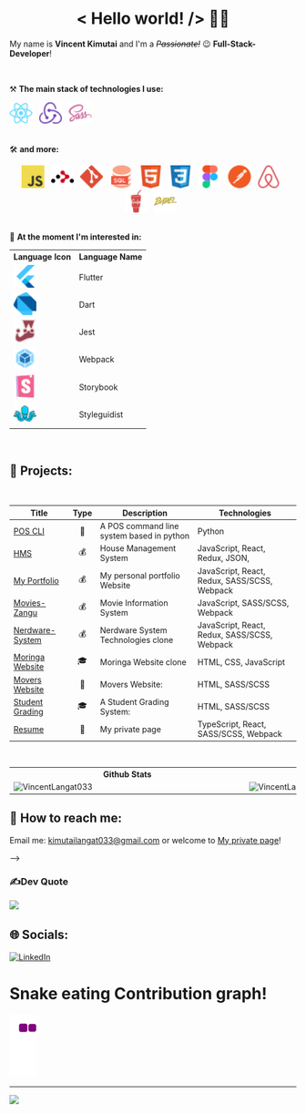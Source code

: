 <h1 align='center'>< Hello world! /> 🤘🏻</h1>

My name is **Vincent Kimutai** and I'm a  _~~Passionate!~~_ 😉 **Full-Stack-Developer**!

<br />

⚒ **The main stack of technologies I use:**
<div>
    <!-- <img src='img/icons/Typescript.svg' title='TypeScript' alt='TypeScript' width='40'>&nbsp;&nbsp; -->
    <img src='img/icons/React.svg' title='React' alt='React' width='40'>&nbsp;&nbsp;
    <img src='img/icons/Redux.svg' title='Redux' alt='Redux' width='40'>&nbsp;&nbsp;
    <img src='img/icons/SASS.svg' title='SASS / SCSS' alt='SASS / SCSS' width='40'>&nbsp;&nbsp;
</div>
<br />

🛠 **and more:**
<div align='center'>
    <img src='img/icons/Javascript.svg' title='JavaScript' alt='JavaScript' width='40'>&nbsp;&nbsp;
    <img src='img/icons/React Router.svg' title='React Router' alt='React Router' width='40'>&nbsp;&nbsp;
    <img src='img/icons/Git.svg' title='Git' alt='Git' width='40'>&nbsp;&nbsp;
    <img src='img/icons/SQL.svg' title='SQL' alt='SQL' width='40'>&nbsp;&nbsp;
    <img src='img/icons/HTML.svg' title='HTML' alt='HTML' width='40'>&nbsp;&nbsp;
    <img src='img/icons/CSS.svg' title='CSS' alt='CSS' width='40'>&nbsp;&nbsp;
    <img src='img/icons/Figma.svg' title='Figma' alt='Figma' width='40'>&nbsp;&nbsp;
    <img src='img/icons/Postman.svg' title='Postman' alt='Postman' width='40'>&nbsp;&nbsp;
    <img src='img/icons/Enzyme.svg' title='Enzyme' alt='Enzyme' width='40'>&nbsp;&nbsp;
    <img src='img/icons/Gulp.svg' title='Gulp' alt='Gulp' width='40'>&nbsp;&nbsp;
    <img src='img/icons/Babel.svg' title='Babel' alt='Babel' width='40'>&nbsp;&nbsp;
 
</div>
<br />

🔬 **At the moment I'm interested in:**
<div>
<table>
<tr>
<th>
Language Icon
</th>
<th>
Language Name
</th>
</tr>
<tr>
<td>
<img src='img/icons/Flutter.svg' title='Flutter' alt='Flutter' width='40'>&nbsp;&nbsp;
</td>
<td>
Flutter
</td>
</tr>
<tr>
<td>
<img src='img/icons/Dart.svg' title='Dart' alt='dart' width='40'>&nbsp;&nbsp;
</td>
<td>
Dart
</td>
</tr>
<tr>
<td>
<img src='img/icons/Jest.svg' title='Jest' alt='Jest' width='40'>&nbsp;&nbsp;
</td>
<td>
Jest
</td>
</tr>
<tr>
<td>
<img src='img/icons/Webpack.svg' title='Webpack' alt='Webpack' width='40'>&nbsp;&nbsp;
</td>
<td>
Webpack
</td>
</tr>
<tr>
<td>
<img src='img/icons/Storybook.svg' title='Storybook' alt='Storybook' width='40'>&nbsp;&nbsp;
</td>
<td>
Storybook
</td>
</tr>
<tr>
<td>
<img src='img/icons/Styleguidist.svg' title='Styleguidist' alt='Styleguidist' width='40'>&nbsp;&nbsp;
</td>
<td>
Styleguidist
</td>
</tr>

</table>
</div>
<br />

## 🎯 Projects:
<br />

| Title        | Type        | Description          | Technologies  |
| ------------- | ------------- | ------------- | ----- |
| [POS CLI](https://github.com/VincentLangat033/sprint-one-python-POS-CLI) | <div align='center' title='Private'>🔑</div> | A POS command line system based in python | Python |
| [HMS](https://hmsphase2project.netlify.app/) | <div align='center' title='Real-Estate'>💰</div> | House Management System | JavaScript, React, Redux, JSON,  |
| [My Portfolio](https://vinnie-kim-portfolio.vercel.app/) | <div align='center' title='Personal' >💰</div> | My personal portfolio Website |  JavaScript, React, Redux, SASS/SCSS, Webpack |
| [Movies-Zangu](https://vincentlangat033.github.io/Phase-1-Project/) | <div align='center' title='Entertainment' >💰</div> | Movie Information System | JavaScript, SASS/SCSS, Webpack |
| [Nerdware-System](https://vincentlangat033.github.io/Nerdware-System-Technologies/) | <div align='center' title='Commercial'>💰</div> | Nerdware System  Technologies clone | JavaScript, React, Redux, SASS/SCSS, Webpack |
| [Moringa Website](https://vincentlangat033.github.io/moringawebsite/) | <div align='center' title='Training'>🎓</div> |Moringa Website clone| HTML, CSS, JavaScript |
| [Movers Website](https://www.npmjs.com/package/@neikan/rc-lib) | <div align='center' title='Private'>🔑</div> | Movers Website: | HTML, SASS/SCSS |
| [Student Grading](https://vincentlangat033.github.io/student_grading_system/) | <div align='center' title='Training'>🎓</div> | A Student Grading System: | HTML, SASS/SCSS |
| [Resume](https://vinnie-kim-portfolio.vercel.app/) | <div align='center' title='Private'>🔑</div> | My private page | TypeScript, React, SASS/SCSS, Webpack |

<br />

<table>
  <tr>
    <th>Github Stats</th>
    <th>Languages</th>
  </tr>
  <tr>
    <td>
        <a href="https://github.com/VincentLangat033/VincentLangat033">
          <img align="right" src="https://github-readme-stats.vercel.app/api?username=VincentLangat033&count_private=true&show_icons=true&theme=algolia&layout=compact" alt="VincentLangat033" width='400px'/>
        </a>
    </td>
    <td>
        <a href="https://github.com/VincentLangat033/VincentLangat033">
            <img align="left" src="https://github-readme-stats.vercel.app/api/top-langs/?username=VincentLangat033&show_icons=true&theme=algolia&layout=compact" alt="VincentLangat033" width='400px'/>
        </a>
    </td>
  </tr>
</table>

## 🔎 How to reach me:
<p>Email me: <a href='mailto:kimutailangat033@gmail.com'>kimutailangat033@gmail.com</a> or welcome to <a href='https://vinnie-kim-portfolio.vercel.app/' alt='https://vinnie-kim-portfolio.vercel.app/' target='_blank'>My private page</a>!</p>

<!-- # 💫 About Me:

I have two years of experience in web development and have been creating full-stack web applications using modern HTML, CSS, Javascript, React and Ruby on Rails.<br><br>I've managed a project at a hackathon, and I work well with others. In addition to developing websites, I also design visuals and UI/UX.<br><br>I have a creative mind and a passion for developing user-friendly websites. In addition, I actively search out new technologies, enjoy reading and writing blog posts, and keep up with business trends and breakthroughs.

<!-- ### Hi there 👋


**VincentLangat033/VincentLangat033** is a ✨ _special_ ✨ repository because its `README.md` (this file) appears on your GitHub profile.

Here are some ideas to get you started: -->

<!-- - 🔭 I’m currently working on Python Projects especially POS...
- 🌱 I’m currently learning Ruby on Rails for the backend Development...
- 👯 I’m looking to collaborate on any React.js, Python , Ruby , Js projects...
- 🤔 I’m looking for help with ...
- 💬 Ask me about ...
- 📫 How to reach me: kimutailangat033@gmail.com...

- ⚡ Fun fact: "When the code works dont touch it!"... --> -->


<!-- # 💻Tech Stack
![C++](https://img.shields.io/badge/c++-%2300599C.svg?style=for-the-badge&logo=c%2B%2B&logoColor=white) ![PHP](https://img.shields.io/badge/php-%23777BB4.svg?style=for-the-badge&logo=php&logoColor=white) ![Java](https://img.shields.io/badge/java-%23ED8B00.svg?style=for-the-badge&logo=java&logoColor=white) ![JavaScript](https://img.shields.io/badge/javascript-%23323330.svg?style=for-the-badge&logo=javascript&logoColor=%23F7DF1E) ![Ruby](https://img.shields.io/badge/ruby-%23CC342D.svg?style=for-the-badge&logo=ruby&logoColor=white) ![MySQL](https://img.shields.io/badge/mysql-%2300f.svg?style=for-the-badge&logo=mysql&logoColor=white) -->
<!-- # 📊GitHub Stats :
![](https://github-readme-stats.vercel.app/api?username=VincentLangat033&theme=dark&hide_border=false&include_all_commits=false&count_private=true)<br/>
![](https://github-readme-streak-stats.herokuapp.com/?user=VincentLangat033&theme=dark&hide_border=false)<br/>
![](https://github-readme-stats.vercel.app/api/top-langs/?username=VincentLangat033&theme=dark&hide_border=false&include_all_commits=false&count_private=true&layout=compact) -->

### ✍Dev Quote
![](https://quotes-github-readme.vercel.app/api?type=horizontal&theme=radical)

<!-- ### 😂Random Dev Meme
<img src="https://res.cloudinary.com/practicaldev/image/fetch/s--4m4nOeBq--/c_limit%2Cf_auto%2Cfl_progressive%2Cq_auto%2Cw_880/https://dev-to-uploads.s3.amazonaws.com/uploads/articles/qcrhginkjug2x8lusrth.png" width="512px"/>
 -->
<!-- ---
[![](https://visitcount.itsvg.in/api?id=Zac-Mwangi&icon=0&color=0)](https://visitcount.itsvg.in) -->


  ## 🌐 Socials:
[![LinkedIn](https://img.shields.io/badge/LinkedIn-%230077B5.svg?logo=linkedin&logoColor=white)](https://linkedin.com/in/nkedin.com/in/vincent-langat-41a0901b5/) 

<!-- # 💻 Tech Stack:
![C++](https://img.shields.io/badge/c++-%2300599C.svg?style=for-the-badge&logo=c%2B%2B&logoColor=white) ![HTML5](https://img.shields.io/badge/html5-%23E34F26.svg?style=for-the-badge&logo=html5&logoColor=white) ![JavaScript](https://img.shields.io/badge/javascript-%23323330.svg?style=for-the-badge&logo=javascript&logoColor=%23F7DF1E) ![Java](https://img.shields.io/badge/java-%23ED8B00.svg?style=for-the-badge&logo=java&logoColor=white) ![Markdown](https://img.shields.io/badge/markdown-%23000000.svg?style=for-the-badge&logo=markdown&logoColor=white) ![Python](https://img.shields.io/badge/python-3670A0?style=for-the-badge&logo=python&logoColor=ffdd54) ![Ruby](https://img.shields.io/badge/ruby-%23CC342D.svg?style=for-the-badge&logo=ruby&logoColor=white) ![CSS3](https://img.shields.io/badge/css3-%231572B6.svg?style=for-the-badge&logo=css3&logoColor=white) ![Firebase](https://img.shields.io/badge/firebase-%23039BE5.svg?style=for-the-badge&logo=firebase) ![Netlify](https://img.shields.io/badge/netlify-%23000000.svg?style=for-the-badge&logo=netlify&logoColor=#00C7B7) ![Heroku](https://img.shields.io/badge/heroku-%23430098.svg?style=for-the-badge&logo=heroku&logoColor=white) ![Vercel](https://img.shields.io/badge/vercel-%23000000.svg?style=for-the-badge&logo=vercel&logoColor=white) ![Redux](https://img.shields.io/badge/redux-%23593d88.svg?style=for-the-badge&logo=redux&logoColor=white) ![React Router](https://img.shields.io/badge/React_Router-CA4245?style=for-the-badge&logo=react-router&logoColor=white) ![React](https://img.shields.io/badge/react-%2320232a.svg?style=for-the-badge&logo=react&logoColor=%2361DAFB) ![Rails](https://img.shields.io/badge/rails-%23CC0000.svg?style=for-the-badge&logo=ruby-on-rails&logoColor=white) ![React Native](https://img.shields.io/badge/react_native-%2320232a.svg?style=for-the-badge&logo=react&logoColor=%2361DAFB) ![MongoDB](https://img.shields.io/badge/MongoDB-%234ea94b.svg?style=for-the-badge&logo=mongodb&logoColor=white) ![MySQL](https://img.shields.io/badge/mysql-%2300f.svg?style=for-the-badge&logo=mysql&logoColor=white) ![Postgres](https://img.shields.io/badge/postgres-%23316192.svg?style=for-the-badge&logo=postgresql&logoColor=white) 	![Figma](https://img.shields.io/badge/figma-%23F24E1E.svg?style=for-the-badge&logo=figma&logoColor=white)   -->

  <!--
# 📊 GitHub Stats:
![](https://github-readme-stats.vercel.app/api?username=VincentLangat033&theme=dark&hide_border=false&include_all_commits=false&count_private=false)<br/>
![](https://github-readme-streak-stats.herokuapp.com/?user=VincentLangat033&theme=dark&hide_border=false)<br/>
![](https://github-readme-stats.vercel.app/api/top-langs/?username=VincentLangat033&theme=dark&hide_border=false&include_all_commits=false&count_private=false&layout=compact) 
-->
<!-- 
## 🏆 GitHub Trophies
![](https://github-profile-trophy.vercel.app/?username=VincentLangat033&theme=radical&no-frame=false&no-bg=true&margin-w=4)
 -->


<!-- ### 😂 Random Dev Meme
<img src="https://random-memer.herokuapp.com/" width="512px"/> -->
  
 # Snake eating Contribution graph!
![snake gif](https://github.com/VincentLangat033/VincentLangat033/blob/output/github-contribution-grid-snake.gif)

---
[![](https://visitcount.itsvg.in/api?id=VincentLangat033&icon=0&color=0)](https://visitcount.itsvg.in)
